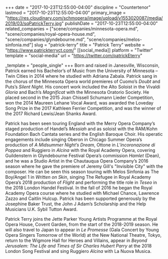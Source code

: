 +++
date = "2017-10-23T12:55:00-04:00"
discipline = "Countertenor"
lastmod = "2017-10-23T12:55:00-04:00"
primary_image = "https://res.cloudinary.com/schmopera/image/upload/v1553020087/media/2019/03/sqPatrickTerry.jpg"
publishDate = "2017-10-23T12:55:00-04:00"
related_companies = ["scene/companies/minnesota-opera.md", "scene/companies/royal-opera-house.md", "scene/companies/glyndebourne.md", "scene/companies/melos-sinfonia.md"]
slug = "patrick-terry"
title = "Patrick Terry"
website = "https://www.patrickterryct.com/"
[[social_media]]
platform = "Twitter"
template = "social-media"
url = "https://twitter.com/patrickEterry"

_template = "people_single"
+++
Born and raised in Janesville, Wisconsin, Patrick earned his Bachelor’s of Music from the University of Minnesota – Twin Cities in 2014 where he studied with Adriana Zabala. Patrick sang in the chorus of the Minnesota Opera world premieres of Cuomo’s _Doubt_ and Puts’s _Silent Night_. His concert work included the Alto Soloist in the Vivaldi _Gloria_ and Bach’s _Magnificat_ with the Minnesota Oratorio Society. He placed second in the 2015 Joan Chissell Schumann Lieder Competition, won the 2014 Maureen Lehane Vocal Award, was awarded the Loveday Song Prize in the 2017 Kathleen Ferrier Competition, and was the winner of the 2017 Richard Lewis/Jean Shanks Award. 

Patrick has been seen touring England with the Merry Opera Company’s staged production of Handel’s _Messiah_ and as soloist with the RAM/Kohn Foundation Bach Cantata series and the English Baroque Choir. His operatic engagements include singing Oberon in Chicago Summer Opera’s production of _A Midsummer Night’s Dream_, Ottone in _L’incoronazione di Poppea_ and Ruggiero in _Alcina_ with the Royal Academy Opera, covering Guildenstern in Glyndebourne Festival Opera’s commission _Hamlet_ (Dean), and he was a Studio Artist in the Chautauqua Opera Company’s 2016 season where he gave the premiere of Jeremy Gill's "Invisible City" with the composer. He can be seen this season touring with Melos Sinfonia as The Boy/Angel 1 in _Written on Skin_, singing The Refugee in Royal Academy Opera’s 2018 production of _Flight_ and performing the title role in _Teseo_ in the 2018 London Handel Festival. In the fall of 2016 he began the Royal Academy Opera course where he studied with Michael Chance, Lawrence Zazzo and Caitlin Hulcup. Patrick has been supported generously by the Josephine Baker Trust, the John J Adam’s Scholarship and the Help Musicians U.K. Sybil Tutton Award.

Patrick Terry joins the Jette Parker Young Artists Programme at the Royal Opera House, Covent Garden, from the start of the 2018-2019 season. He will also travel to Japan to appear in _Le Promesse_ (Gala Concert by Young Opera Singers Tomorrow of the World) at the New National Theatre, Tokyo, return to the Wigmore Hall for Heroes and Villains, appear in _Beyond Jerusalem: The Life and Times of Sir Charles Hubert Parry_ at the 2018 London Song Festival and sing Ruggiero _Alcina_ with La Nuova Musica.